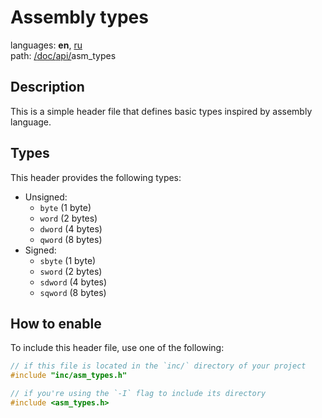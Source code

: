 # Assembly types

languages: **en**, [ru](/doc/ru/api/asm_types.md)\
path: [/](/README.md)[doc/](/doc/index.md)[api/](/doc/api/index.md)asm_types

## Description

This is a simple header file
that defines basic types inspired by assembly language.

## Types

This header provides the following types:

+ Unsigned:
    + `byte` (1 byte)
    + `word` (2 bytes)
    + `dword` (4 bytes)
    + `qword` (8 bytes)
+ Signed:
    + `sbyte` (1 byte)
    + `sword` (2 bytes)
    + `sdword` (4 bytes)
    + `sqword` (8 bytes)

## How to enable

To include this header file,
use one of the following:

```c
// if this file is located in the `inc/` directory of your project
#include "inc/asm_types.h"

// if you're using the `-I` flag to include its directory
#include <asm_types.h>
```